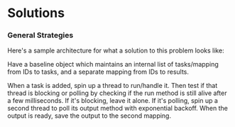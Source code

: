 # Solutions

### General Strategies

Here's a sample architecture for what a solution to this problem looks like:

Have a baseline object which maintains an internal list of tasks/mapping from IDs to tasks, and a separate mapping from
IDs to results.

When a task is added, spin up a thread to run/handle it. Then test if that thread is blocking or polling by checking if
the run method is still alive after a few milliseconds. If it's blocking, leave it alone. If it's polling, spin up a
second thread to poll its output method with exponential backoff. When the output is ready, save the output to the
second mapping.